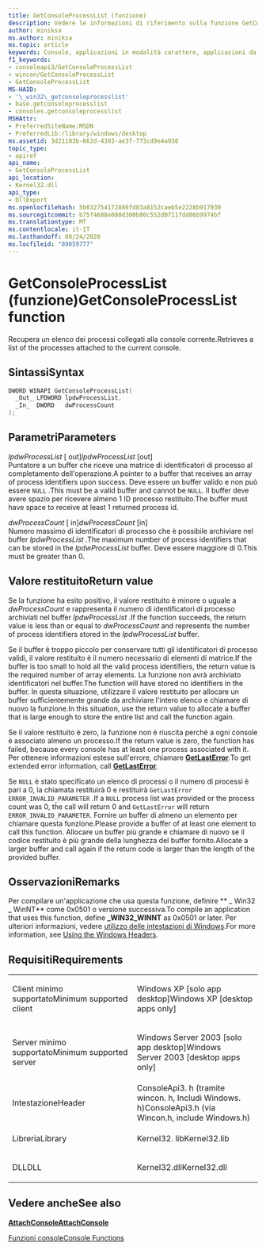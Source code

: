 ```yaml
---
title: GetConsoleProcessList (funzione)
description: Vedere le informazioni di riferimento sulla funzione GetConsoleProcessList, che recupera un elenco dei processi collegati alla console corrente.
author: miniksa
ms.author: miniksa
ms.topic: article
keywords: Console, applicazioni in modalità carattere, applicazioni da riga di comando, applicazioni Terminal, API console
f1_keywords:
- consoleapi3/GetConsoleProcessList
- wincon/GetConsoleProcessList
- GetConsoleProcessList
MS-HAID:
- '\_win32\_getconsoleprocesslist'
- base.getconsoleprocesslist
- consoles.getconsoleprocesslist
MSHAttr:
- PreferredSiteName:MSDN
- PreferredLib:/library/windows/desktop
ms.assetid: 3d21103b-662d-4393-ae3f-773cd9e4a930
topic_type:
- apiref
api_name:
- GetConsoleProcessList
api_location:
- Kernel32.dll
api_type:
- DllExport
ms.openlocfilehash: 5b032754172886fd83a8152caeb5e2228b917930
ms.sourcegitcommit: b75f4688e080d300b80c552d0711fdd86b9974bf
ms.translationtype: MT
ms.contentlocale: it-IT
ms.lasthandoff: 08/24/2020
ms.locfileid: "89059777"
---
```

# <a name="getconsoleprocesslist-function"></a><span data-ttu-id="6e9de-104">GetConsoleProcessList (funzione)</span><span class="sxs-lookup"><span data-stu-id="6e9de-104">GetConsoleProcessList function</span></span>


<span data-ttu-id="6e9de-105">Recupera un elenco dei processi collegati alla console corrente.</span><span class="sxs-lookup"><span data-stu-id="6e9de-105">Retrieves a list of the processes attached to the current console.</span></span>

<a name="syntax"></a><span data-ttu-id="6e9de-106">Sintassi</span><span class="sxs-lookup"><span data-stu-id="6e9de-106">Syntax</span></span>
------

```C
DWORD WINAPI GetConsoleProcessList(
  _Out_ LPDWORD lpdwProcessList,
  _In_  DWORD   dwProcessCount
);
```

<a name="parameters"></a><span data-ttu-id="6e9de-107">Parametri</span><span class="sxs-lookup"><span data-stu-id="6e9de-107">Parameters</span></span>
----------

<span data-ttu-id="6e9de-108">*lpdwProcessList* \[ out\]</span><span class="sxs-lookup"><span data-stu-id="6e9de-108">*lpdwProcessList* \[out\]</span></span>  
<span data-ttu-id="6e9de-109">Puntatore a un buffer che riceve una matrice di identificatori di processo al completamento dell'operazione.</span><span class="sxs-lookup"><span data-stu-id="6e9de-109">A pointer to a buffer that receives an array of process identifiers upon success.</span></span> <span data-ttu-id="6e9de-110">Deve essere un buffer valido e non può essere `NULL` .</span><span class="sxs-lookup"><span data-stu-id="6e9de-110">This must be a valid buffer and cannot be `NULL`.</span></span> <span data-ttu-id="6e9de-111">Il buffer deve avere spazio per ricevere almeno 1 ID processo restituito.</span><span class="sxs-lookup"><span data-stu-id="6e9de-111">The buffer must have space to receive at least 1 returned process id.</span></span>

<span data-ttu-id="6e9de-112">*dwProcessCount* \[ in\]</span><span class="sxs-lookup"><span data-stu-id="6e9de-112">*dwProcessCount* \[in\]</span></span>  
<span data-ttu-id="6e9de-113">Numero massimo di identificatori di processo che è possibile archiviare nel buffer *lpdwProcessList* .</span><span class="sxs-lookup"><span data-stu-id="6e9de-113">The maximum number of process identifiers that can be stored in the *lpdwProcessList* buffer.</span></span> <span data-ttu-id="6e9de-114">Deve essere maggiore di 0.</span><span class="sxs-lookup"><span data-stu-id="6e9de-114">This must be greater than 0.</span></span>

<a name="return-value"></a><span data-ttu-id="6e9de-115">Valore restituito</span><span class="sxs-lookup"><span data-stu-id="6e9de-115">Return value</span></span>
------------

<span data-ttu-id="6e9de-116">Se la funzione ha esito positivo, il valore restituito è minore o uguale a *dwProcessCount* e rappresenta il numero di identificatori di processo archiviati nel buffer *lpdwProcessList* .</span><span class="sxs-lookup"><span data-stu-id="6e9de-116">If the function succeeds, the return value is less than or equal to *dwProcessCount* and represents the number of process identifiers stored in the *lpdwProcessList* buffer.</span></span>

<span data-ttu-id="6e9de-117">Se il buffer è troppo piccolo per conservare tutti gli identificatori di processo validi, il valore restituito è il numero necessario di elementi di matrice.</span><span class="sxs-lookup"><span data-stu-id="6e9de-117">If the buffer is too small to hold all the valid process identifiers, the return value is the required number of array elements.</span></span> <span data-ttu-id="6e9de-118">La funzione non avrà archiviato identificatori nel buffer.</span><span class="sxs-lookup"><span data-stu-id="6e9de-118">The function will have stored no identifiers in the buffer.</span></span> <span data-ttu-id="6e9de-119">In questa situazione, utilizzare il valore restituito per allocare un buffer sufficientemente grande da archiviare l'intero elenco e chiamare di nuovo la funzione.</span><span class="sxs-lookup"><span data-stu-id="6e9de-119">In this situation, use the return value to allocate a buffer that is large enough to store the entire list and call the function again.</span></span>

<span data-ttu-id="6e9de-120">Se il valore restituito è zero, la funzione non è riuscita perché a ogni console è associato almeno un processo.</span><span class="sxs-lookup"><span data-stu-id="6e9de-120">If the return value is zero, the function has failed, because every console has at least one process associated with it.</span></span> <span data-ttu-id="6e9de-121">Per ottenere informazioni estese sull'errore, chiamare [**GetLastError**](https://msdn.microsoft.com/library/windows/desktop/ms679360).</span><span class="sxs-lookup"><span data-stu-id="6e9de-121">To get extended error information, call [**GetLastError**](https://msdn.microsoft.com/library/windows/desktop/ms679360).</span></span>

<span data-ttu-id="6e9de-122">Se `NULL` è stato specificato un elenco di processi o il numero di processi è pari a 0, la chiamata restituirà 0 e restituirà `GetLastError` `ERROR_INVALID_PARAMETER` .</span><span class="sxs-lookup"><span data-stu-id="6e9de-122">If a `NULL` process list was provided or the process count was 0, the call will return 0 and `GetLastError` will return `ERROR_INVALID_PARAMETER`.</span></span> <span data-ttu-id="6e9de-123">Fornire un buffer di almeno un elemento per chiamare questa funzione.</span><span class="sxs-lookup"><span data-stu-id="6e9de-123">Please provide a buffer of at least one element to call this function.</span></span> <span data-ttu-id="6e9de-124">Allocare un buffer più grande e chiamare di nuovo se il codice restituito è più grande della lunghezza del buffer fornito.</span><span class="sxs-lookup"><span data-stu-id="6e9de-124">Allocate a larger buffer and call again if the return code is larger than the length of the provided buffer.</span></span>

<a name="remarks"></a><span data-ttu-id="6e9de-125">Osservazioni</span><span class="sxs-lookup"><span data-stu-id="6e9de-125">Remarks</span></span>
-------

<span data-ttu-id="6e9de-126">Per compilare un'applicazione che usa questa funzione, definire \*\* \_ Win32 \_ WinNT\*\* come 0x0501 o versione successiva.</span><span class="sxs-lookup"><span data-stu-id="6e9de-126">To compile an application that uses this function, define **\_WIN32\_WINNT** as 0x0501 or later.</span></span> <span data-ttu-id="6e9de-127">Per ulteriori informazioni, vedere [utilizzo delle intestazioni di Windows](https://msdn.microsoft.com/library/windows/desktop/aa383745).</span><span class="sxs-lookup"><span data-stu-id="6e9de-127">For more information, see [Using the Windows Headers](https://msdn.microsoft.com/library/windows/desktop/aa383745).</span></span>

<a name="requirements"></a><span data-ttu-id="6e9de-128">Requisiti</span><span class="sxs-lookup"><span data-stu-id="6e9de-128">Requirements</span></span>
------------

<table>
<colgroup>
<col width="50%" />
<col width="50%" />
</colgroup>
<tbody>
<tr class="odd">
<td><p><span data-ttu-id="6e9de-129">Client minimo supportato</span><span class="sxs-lookup"><span data-stu-id="6e9de-129">Minimum supported client</span></span></p></td>
<td><p><span data-ttu-id="6e9de-130">Windows XP [solo app desktop]</span><span class="sxs-lookup"><span data-stu-id="6e9de-130">Windows XP [desktop apps only]</span></span></p></td>
</tr>
<tr class="even">
<td><p><span data-ttu-id="6e9de-131">Server minimo supportato</span><span class="sxs-lookup"><span data-stu-id="6e9de-131">Minimum supported server</span></span></p></td>
<td><p><span data-ttu-id="6e9de-132">Windows Server 2003 [solo app desktop]</span><span class="sxs-lookup"><span data-stu-id="6e9de-132">Windows Server 2003 [desktop apps only]</span></span></p></td>
</tr>
<tr class="odd">
<td><p><span data-ttu-id="6e9de-133">Intestazione</span><span class="sxs-lookup"><span data-stu-id="6e9de-133">Header</span></span></p></td>
<td><span data-ttu-id="6e9de-134">ConsoleApi3. h (tramite wincon. h, Includi Windows. h)</span><span class="sxs-lookup"><span data-stu-id="6e9de-134">ConsoleApi3.h (via Wincon.h, include Windows.h)</span></span></td>
</tr>
<tr class="even">
<td><p><span data-ttu-id="6e9de-135">Libreria</span><span class="sxs-lookup"><span data-stu-id="6e9de-135">Library</span></span></p></td>
<td><span data-ttu-id="6e9de-136">Kernel32. lib</span><span class="sxs-lookup"><span data-stu-id="6e9de-136">Kernel32.lib</span></span></td>
</tr>
<tr class="odd">
<td><p><span data-ttu-id="6e9de-137">DLL</span><span class="sxs-lookup"><span data-stu-id="6e9de-137">DLL</span></span></p></td>
<td><span data-ttu-id="6e9de-138">Kernel32.dll</span><span class="sxs-lookup"><span data-stu-id="6e9de-138">Kernel32.dll</span></span></td>
</tr>
<tr class="even">
</tr>
<tr class="odd">
</tr>
<tr class="even">
</tr>
</tbody>
</table>

## <a name="span-idsee_alsospansee-also"></a><span data-ttu-id="6e9de-139"><span id="see_also"></span>Vedere anche</span><span class="sxs-lookup"><span data-stu-id="6e9de-139"><span id="see_also"></span>See also</span></span>


[<span data-ttu-id="6e9de-140">**AttachConsole**</span><span class="sxs-lookup"><span data-stu-id="6e9de-140">**AttachConsole**</span></span>](attachconsole.md)

[<span data-ttu-id="6e9de-141">Funzioni console</span><span class="sxs-lookup"><span data-stu-id="6e9de-141">Console Functions</span></span>](console-functions.md)

 

 




